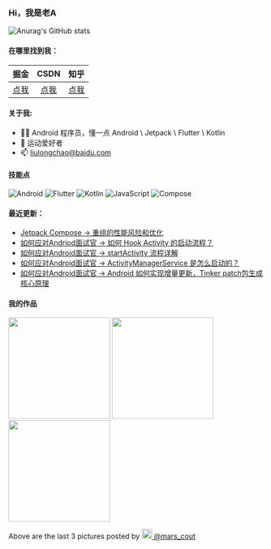 ### Hi，我是老A

![Anurag's GitHub stats](https://github-readme-stats.vercel.app/api?username=Mars&bg_color=30,C2FFD8,465EFB&title_color=fff&text_color=fff)

#### 在哪里找到我：

|                            掘金                            |                                 CSDN                            |                      知乎                             |
| :--------------------------------------------------------: | :-------------------------------------------------------------: | :--------------------------------------------------: |
| [点我](https://juejin.cn/user/2805609402739550/activities) | [点我](https://blog.csdn.net/IT_Android?spm=1000.2115.3001.5343) | [点我](https://www.zhihu.com/people/liu-long-chao-97) |

#### 关于我:

- 🙋🏻 Android 程序员，懂一点 Android \ Jetpack \ Flutter \ Kotlin
- 🏀 运动爱好者
- 📫 liulongchao@baidu.com

#### 技能点

![Android](https://img.shields.io/badge/Android-%2335495e.svg?style=for-the-badge&logo=Android&logoColor=%FF35D06D)
![Flutter](https://img.shields.io/badge/Flutter-%23323330.svg?style=for-the-badge&logo=Flutter&logoColor=%FF0F7BE4)
![Kotlin](https://img.shields.io/badge/Kotlin-B125EA&style=for-the-badge&logo=kotlin&logoColor=white)
![JavaScript](https://img.shields.io/badge/javascript-%23323330.svg?style=for-the-badge&logo=javascript&logoColor=%23F7DF1E)
![Compose](https://img.shields.io/badge/Composer-885630?style=for-the-badge&logo=Composer&logoColor=white)

#### 最近更新：

<!-- BLOG-POST-LIST:START -->
- [Jetpack Compose -&gt; 重组的性能风险和优化](https://juejin.cn/post/7360928627632373786)
- [如何应对Andriod面试官 -&gt; 如何 Hook Activity 的启动流程？](https://juejin.cn/post/7358670107901624357)
- [如何应对Android面试官 -&gt; startActivity 流程详解](https://juejin.cn/post/7357911195947040805)
- [如何应对Android面试官 -&gt; ActivityManagerService 是怎么启动的？](https://juejin.cn/post/7356535808930938918)
- [如何应对Android面试官 -&gt; Android 如何实现增量更新，Tinker patch包生成核心原理](https://juejin.cn/post/7355845498990837769)
<!-- BLOG-POST-LIST:END -->

#### 我的作品
<p><img width="200" src="" /> <img width="200" src="" /> <img width="200" src="" /></p>
<p>Above are the last 3 pictures posted by <a href="https://www.instagram.com/mars_cout/" target="_blank"><img src="https://upload.wikimedia.org/wikipedia/commons/thumb/e/e7/Instagram_logo_2016.svg/1024px-Instagram_logo_2016.svg.png" width="20"/> @mars_cout</a></p>
